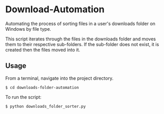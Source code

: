 # Download-Automation

Automating the process of sorting files in a user's downloads folder on Windows by file type.

This script iterates through the files in the downloads folder and moves them to their respective sub-folders. If the 
sub-folder does not exist, it is created then the files moved into it.

## Usage
From a terminal, navigate into the project directory.
```
$ cd downloads-folder-automation
```
To run the script:
```
$ python downloads_folder_sorter.py
```
